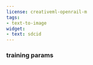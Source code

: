 ```yaml
---
license: creativeml-openrail-m
tags:
- text-to-image
widget:
- text: sdcid
---
```

### training params
```json

```
